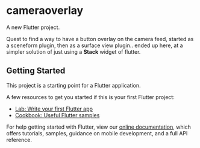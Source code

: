 # cameraoverlay

A new Flutter project.

Quest to find a way to have a button overlay on the camera feed,
started as a sceneform plugin, then as a surface view plugin..
ended up here, at a simpler solution of just using a **Stack** widget of flutter.



## Getting Started

This project is a starting point for a Flutter application.

A few resources to get you started if this is your first Flutter project:

- [Lab: Write your first Flutter app](https://flutter.dev/docs/get-started/codelab)
- [Cookbook: Useful Flutter samples](https://flutter.dev/docs/cookbook)

For help getting started with Flutter, view our
[online documentation](https://flutter.dev/docs), which offers tutorials,
samples, guidance on mobile development, and a full API reference.
